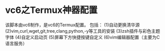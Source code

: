 # vc6之Termux神器配置
该脚本由vc6制作，是vc6的Termux配置。
包括：
(1)自动更换清华源
(2)vim,curl,wget,git,tree,clang,python,-y等工具的安装
(3)zsh插件与彩色主题字体
(4)自定义启动页
(5)屏幕下方快捷按键自定义
(6)vim编辑器配置（主要为C语言服务）
